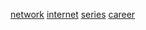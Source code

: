 [network](http://dict.youdao.com/w/eng/network/#keyfrom=dict2.index) [internet](http://dict.youdao.com/w/eng/internet/#keyfrom=dict2.index) [series](http://dict.youdao.com/w/eng/series/#keyfrom=dict2.index) [career](http://dict.youdao.com/w/eng/career/#keyfrom=dict2.index)
